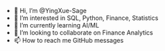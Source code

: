 - 👋 Hi, I’m @YingXue-Sage
- 👀 I’m interested in SQL, Python, Finance, Statistics
- 🌱 I’m currently learning AI/ML
- 💞️ I’m looking to collaborate on Finance Analytics
- 📫 How to reach me GitHub messages

<!---
YingXue-Sage/YingXue-Sage is a ✨ special ✨ repository because its `README.md` (this file) appears on your GitHub profile.
You can click the Preview link to take a look at your changes.
--->
